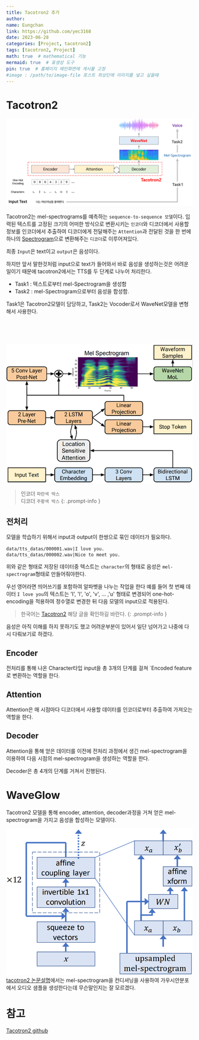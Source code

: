 ```yaml
---
title: Tacotron2 추가
author:
name: Eungchan
link: https://github.com/yec3168
date: 2023-06-28
categories: [Project, tacotron2]
tags: [tacotron2, Project]
math: true  # mathematical 기능
mermaid: true  # 표생성 도구
pin: true  # 홈페이지 메인화면에 게시물 고정
#image : /path/to/image-file 포스트 최상단에 이미지를 넣고 싶을때
---
```


# Tacotron2

![tacotron2_diagram](/assets/img/tacotron2/tacotron2_diagram_short.png)

Tacotron2는 mel-spectrograms를 예측하는 `sequence-to-sequence 모델`이다. 입력된 텍스트를 고정된 크기의 어떠한 방식으로 변환시키는 `인코더`와 디코더에서 사용할 정보를 인코더에서 추출하여 디코더에게 전달해주는 `Attention`과 전달된 것을 한 번에 하나의 [Spectrogram](https://ahnjg.tistory.com/43)으로 변환해주는 `디코더`로 이루어져있다.

최종 `Input`은 text이고 `output`은 음성이다.


하지만 앞서 말한것처럼 input으로 text가 들어와서 바로 음성을 생성하는것은 어려운 일이기 때문에 tacotron2에서는 TTS를 두 단계로 나누어 처리한다.

 - Task1 : 텍스트로부터 mel-Spectrogram을 생성함
 - Task2 : mel-Spectrogram으로부터 음성을 합성함.

Task1은 Tacotron2모델이 담당하고, Task2는 Vocoder로서 WaveNet모델을 변형해서 사용한다.

<br><br><br>

![tacotron2_diagram](/assets/img/tacotron2/tacotron2_diagram.png)

> 인코더 `파란색 박스` <br>
> 디코더 `주황색 박스` 
{: .prompt-info }

## 전처리
모델을 학습하기 위해서 input과 output이 한쌍으로 묶인 데이터가 필요하다. 
```text
data/tts_datas/000001.wav|I love you.
data/tts_datas/000002.wav|Nice to meet you.
```
위와 같은 형태로 저장된 데이터중 텍스트는 `character`의 형태로 음성은 `mel-spectrogram`형태로 만들어줘야한다.

우선 영어라면 띄어쓰기를 포함하여 알파벳을 나누는 작업을 한다 예를 들어 첫 번째 데이터 `I love you`의 텍스트는 'I', 'l', 'o', 'v', ... ,'u' 형태로 변경되어 one-hot-encoding을 적용하여 정수열로 변경한 뒤 다음 모델의 input으로 적용된다.

>한국어는 [Tacotron2](https://yec3168.github.io/posts/tacotron2/) 해당 글을 확인하길 바란다.
{: .prompt-info }


음성은 아직 이해를 하지 못하기도 했고 어려운부분이 있어서 일단 넘어가고 나중에 다시 다뤄보기로 하겠다.

## Encoder
전처리를 통해 나온 Character타입 input을 총 3개의 단계를 걸쳐 `Encoded feature로 변환하는 역할을 한다.


## Attention

Attention은 매 시점마다 디코더에서 사용할 데이터를 인코더로부터 추출하여 가져오는 역할을 한다.


## Decoder

Attention을 통해 얻은 데이터를 이전에 전처리 과정에서 생긴 mel-spectrogram을 이용하여 다음 시점의 mel-spectrogram을 생성하는 역할을 한다.

Decoder은 총 4개의 단계를 거쳐서 진행된다.


# WaveGlow
Tacotron2 모델을 통해 encoder, attention, decoder과정을 거쳐 얻은 mel-spectrogram을 가지고 음성을 합성하는 모델이다.

![WaveGlow](/assets/img/tacotron2/waveglow.png)
[tacotron2 논문설명](https://github.com/NVIDIA/DeepLearningExamples/tree/master/PyTorch/SpeechSynthesis/Tacotron2)에서는 mel-spectrogram을 컨디셔닝을 사용하여 가우시안분포에서 오디오 샘플을 생성한다는데 무슨말인지는 잘 모르겠다.



# 참고
[Tacotron2 github](https://github.com/NVIDIA/DeepLearningExamples/tree/master/PyTorch/SpeechSynthesis/Tacotron2)